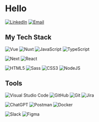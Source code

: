 # Hello
[![LinkedIn](https://img.shields.io/badge/LinkedIn-0077B5?style=for-the-badge&logo=linkedin&logoColor=white)](https://www.linkedin.com/in/ivmvn/)
[![Email](https://img.shields.io/badge/email-3693F3?style=for-the-badge&logo=iCloud&logoColor=white)](mailto:jungmin.ji@icloud.com)

## My Tech Stack
![Vue](https://img.shields.io/badge/Vue-002E3B?style=for-the-badge&logo=vuedotjs&logoColor=#00DC82)
![Nuxt](https://img.shields.io/badge/Nuxt-002E3B?style=for-the-badge&logo=nuxtdotjs&logoColor=#00DC82)
![JavaScript](https://img.shields.io/badge/-JavaScript-%23F7DF1C?style=for-the-badge&logo=javascript&color=%23FFCE5A&logoColor=ffffff)
![TypeScript](https://img.shields.io/badge/-TypeScript-007ACC?style=for-the-badge&logo=typescript&logoColor=white)

![Next](https://img.shields.io/badge/Next-black?style=for-the-badge&logo=next.js&logoColor=white)
![React](https://img.shields.io/badge/react-%2320232a.svg?style=for-the-badge&logo=react&logoColor=%2361DAFB)

![HTML5](https://img.shields.io/badge/-HTML5-E34F26?style=for-the-badge&logo=html5&logoColor=ffffff)
![Sass](https://img.shields.io/badge/-Sass-%23CC6699?style=for-the-badge&logo=sass&logoColor=ffffff)
![CSS3](https://img.shields.io/badge/-CSS3-1572B6?style=for-the-badge&logo=css3)
![NodeJS](https://img.shields.io/badge/node.js-6DA55F?style=for-the-badge&logo=node.js&logoColor=white)

## Tools
![Visual Studio Code](https://img.shields.io/badge/-Visual_Studio_Code-007ACC?style=for-the-badge&logo=VisualStudioCode&logoColor=ffffff)
![GitHub](https://img.shields.io/badge/-GitHub-181717?style=for-the-badge&logo=github&logoColor=%23ffffff)
![Git](https://img.shields.io/badge/-Git-%23F05032?style=for-the-badge&logo=git&logoColor=%23ffffff)
![Jira](https://img.shields.io/badge/-Jira-0052CC?style=for-the-badge&logo=jira&logoColor=ffffff)

![ChatGPT](https://img.shields.io/badge/chatGPT-74aa9c?style=for-the-badge&logo=openai&logoColor=white)
![Postman](https://img.shields.io/badge/Postman-FF6C37?style=for-the-badge&logo=postman&logoColor=white)
![Docker](https://img.shields.io/badge/docker-%230db7ed.svg?style=for-the-badge&logo=docker&logoColor=white)

![Slack](https://img.shields.io/badge/Slack-4A154B?style=for-the-badge&logo=slack&logoColor=white)
![Figma](https://img.shields.io/badge/figma-%23F24E1E.svg?style=for-the-badge&logo=figma&logoColor=white)

